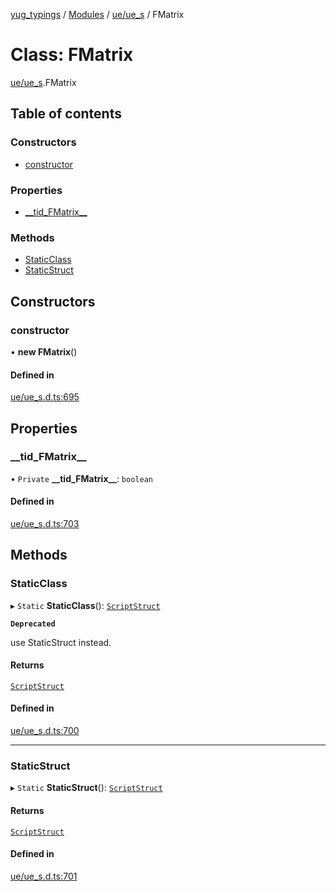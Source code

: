 [yug_typings](../README.md) / [Modules](../modules.md) / [ue/ue\_s](../modules/ue_ue_s.md) / FMatrix

# Class: FMatrix

[ue/ue_s](../modules/ue_ue_s.md).FMatrix

## Table of contents

### Constructors

- [constructor](ue_ue_s.FMatrix.md#constructor)

### Properties

- [\_\_tid\_FMatrix\_\_](ue_ue_s.FMatrix.md#__tid_fmatrix__)

### Methods

- [StaticClass](ue_ue_s.FMatrix.md#staticclass)
- [StaticStruct](ue_ue_s.FMatrix.md#staticstruct)

## Constructors

### constructor

• **new FMatrix**()

#### Defined in

[ue/ue_s.d.ts:695](https://github.com/YugMetaverse/yug_typings/blob/25cad34/ue/ue_s.d.ts#L695)

## Properties

### \_\_tid\_FMatrix\_\_

• `Private` **\_\_tid\_FMatrix\_\_**: `boolean`

#### Defined in

[ue/ue_s.d.ts:703](https://github.com/YugMetaverse/yug_typings/blob/25cad34/ue/ue_s.d.ts#L703)

## Methods

### StaticClass

▸ `Static` **StaticClass**(): [`ScriptStruct`](ue_ue.ScriptStruct.md)

**`Deprecated`**

use StaticStruct instead.

#### Returns

[`ScriptStruct`](ue_ue.ScriptStruct.md)

#### Defined in

[ue/ue_s.d.ts:700](https://github.com/YugMetaverse/yug_typings/blob/25cad34/ue/ue_s.d.ts#L700)

___

### StaticStruct

▸ `Static` **StaticStruct**(): [`ScriptStruct`](ue_ue.ScriptStruct.md)

#### Returns

[`ScriptStruct`](ue_ue.ScriptStruct.md)

#### Defined in

[ue/ue_s.d.ts:701](https://github.com/YugMetaverse/yug_typings/blob/25cad34/ue/ue_s.d.ts#L701)
